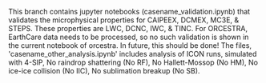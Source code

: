 This branch contains jupyter notebooks (casename_validation.ipynb) that validates the microphysical properties for CAIPEEX, DCMEX, MC3E, & STEPS. These properties are LWC, DCNC, IWC, & TINC. For ORCESTRA, EarthCare data needs to be processed, so no such validation is shown in the current notebook of orcestra. In future, this should be done!
The files, 'casename_other_analysis.ipynb' includes analysis of ICON runs, simulated with 4-SIP, No raindrop shattering (No RF), No Hallett-Mossop (No HM), No ice-ice collision (No IIC), No sublimation breakup (No SB).
